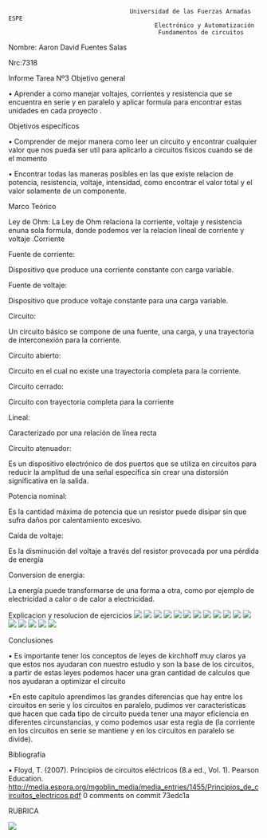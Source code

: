                                       Universidad de las Fuerzas Armadas ESPE
                                             Electrónico y Automatización
                                              Fundamentos de circuitos

Nombre: Aaron David Fuentes Salas

Nrc:7318

Informe Tarea Nº3
Objetivo general

•	Aprender a como manejar voltajes, corrientes y resistencia que se encuentra en serie y en paralelo y aplicar formula para encontrar estas unidades en cada proyecto .

Objetivos específicos

•	Comprender de mejor manera como leer un circuito y encontrar cualquier valor que nos pueda ser util para aplicarlo a circuitos fisicos cuando se de el momento

•	Encontrar todas las maneras posibles en las que existe relacion de potencia, resistencia, voltaje, intensidad, como encontrar el valor total y el valor solamente de un componente.

Marco Teórico

Ley de Ohm: La Ley de Ohm relaciona la corriente, voltaje y resistencia enuna sola formula, donde podemos ver la relacion lineal de corriente y voltaje
.Corriente

Fuente de corriente:

Dispositivo que produce una corriente constante con carga variable.

Fuente de voltaje:

Dispositivo que produce voltaje constante para una carga variable.

Circuito:

Un circuito básico se compone de una fuente, una carga, y una trayectoria de interconexión para la corriente.

Circuito abierto:

Circuito en el cual no existe una trayectoria completa para la corriente.

Circuito cerrado:

Circuito con trayectoria completa para la corriente

Lineal: 

Caracterizado por una relación de línea recta

Circuito atenuador: 

Es un dispositivo electrónico de dos puertos que se utiliza en circuitos para reducir la amplitud de una señal específica sin crear una distorsión significativa en la salida.

Potencia nominal: 

Es la cantidad máxima de potencia que un resistor puede disipar sin que
sufra daños por calentamiento excesivo.

Caída de voltaje: 

Es la disminución del voltaje a través del resistor provocada por una pérdida de energía

Conversion de energia: 

La energía puede transformarse de una forma a otra, como por ejemplo de electricidad a calor o de calor a electricidad.

Explicacion y resolucion de ejercicios
![ ](https://github.com/AaronDavidFuentesSalas/Deber-3/blob/main/1.jpg)
![ ](https://github.com/AaronDavidFuentesSalas/Deber-3/blob/main/2.jpg)
![ ](https://github.com/AaronDavidFuentesSalas/Deber-3/blob/main/3.jpg)
![ ](https://github.com/AaronDavidFuentesSalas/Deber-3/blob/main/4.jpg)
![ ](https://github.com/AaronDavidFuentesSalas/Deber-3/blob/main/5.jpg)
![ ](https://github.com/AaronDavidFuentesSalas/Deber-3/blob/main/6.jpg)
![ ](https://github.com/AaronDavidFuentesSalas/Deber-3/blob/main/7.jpg)
![ ](https://github.com/AaronDavidFuentesSalas/Deber-3/blob/main/8.jpg)
![ ](https://github.com/AaronDavidFuentesSalas/Deber-3/blob/main/9.jpg)
![ ](https://github.com/AaronDavidFuentesSalas/Deber-3/blob/main/10.jpg)
![ ](https://github.com/AaronDavidFuentesSalas/Deber-3/blob/main/11.jpg)
![ ](https://github.com/AaronDavidFuentesSalas/Deber-3/blob/main/12.jpg)
![ ](https://github.com/AaronDavidFuentesSalas/Deber-3/blob/main/13.jpg)
![ ](https://github.com/AaronDavidFuentesSalas/Deber-3/blob/main/14.jpg)
![ ](https://github.com/AaronDavidFuentesSalas/Deber-3/blob/main/15.jpg)
![ ](https://github.com/AaronDavidFuentesSalas/Deber-3/blob/main/16.jpg)
![ ](https://github.com/AaronDavidFuentesSalas/Deber-3/blob/main/17.jpg)

Conclusiones

• Es importante tener los conceptos de leyes de kirchhoff muy claros ya que estos nos ayudaran con nuestro estudio y son la base de los circuitos, a partir de estas leyes podemos hacer una gran cantidad de calculos que nos ayudaran a optimizar el circuito

•En este capitulo aprendimos las grandes diferencias que hay entre los circuitos en serie y los circuitos en paralelo, pudimos ver caracteristicas que hacen que cada tipo de circuito pueda tener una mayor eficiencia en diferentes circunstancias, y como podemos usar esta regla de (la corriente en los circuitos en serie se mantiene y en los circuitos en paralelo se divide).

Bibliografía

• Floyd, T. (2007). Principios de circuitos eléctricos (8.a ed., Vol. 1). Pearson Education. http://media.espora.org/mgoblin_media/media_entries/1455/Principios_de_circuitos_electricos.pdf 0 comments on commit 73edc1a

RUBRICA

![ ](https://github.com/AaronDavidFuentesSalas/DEBERES/blob/main/tabla.png)
 


